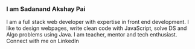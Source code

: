 ### I am Sadanand Akshay Pai

I am a full stack web developer with expertise in front end development. I like to design webpages, write clean code with JavaScript, solve DS and Algo problems using Java. I am teacher, mentor and tech enthusiast. Connect with me on LinkedIn

<!--
**sadanandpai/sadanandpai** is a ✨ _special_ ✨ repository because its `README.md` (this file) appears on your GitHub profile.

Here are some ideas to get you started:

- 🔭 I’m currently working on ...
- 🌱 I’m currently learning ...
- 👯 I’m looking to collaborate on ...
- 🤔 I’m looking for help with ...
- 💬 Ask me about ...
- 📫 How to reach me: ...
- 😄 Pronouns: ...
- ⚡ Fun fact: ...
-->
